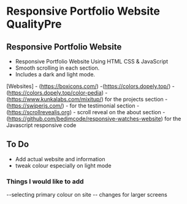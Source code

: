 # Responsive Portfolio Website QualityPre

## Responsive Portfolio Website

- Responsive Portfolio Website Using HTML CSS & JavaScript
- Smooth scrolling in each section.
- Includes a dark and light mode.

[Websites] - (https://boxicons.com/)
-(https://colors.dopely.top/)
-(https://colors.dopely.top/color-pedia)
-(https://www.kunkalabs.com/mixitup/) for the projects section
-(https://swiperjs.com/) - for the testimonial section
-(https://scrollrevealjs.org) - scroll reveal on the about section
-(https://github.com/bedimcode/responsive-watches-website) for the Javascript responsive code

## To Do

- Add actual website and information
- tweak colour especially on light mode

### Things I would like to add

--selecting primary colour on site
-- changes for larger screens
